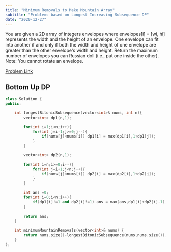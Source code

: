 ```yaml
---
title: "Minimum Removals to Make Mountain Array"
subtitle: "Problems based on Longest Increasing Subsequence DP"
date: "2020-12-27"
---
```


You are given a 2D array of integers envelopes where envelopes[i] = [wi, hi] represents the width and the height of an envelope. One envelope can fit into another if and only if both the width and height of one envelope are greater than the other envelope's width and height. Return the maximum number of envelopes you can Russian doll (i.e., put one inside the other). Note: You cannot rotate an envelope.

[Problem Link](https://leetcode.com/problems/russian-doll-envelopes/)

## Bottom Up DP


```cpp
class Solution {
public:

    int longestBitonicSubsequence(vector<int>& nums, int n){
        vector<int> dp1(n,1);

        for(int i=1;i<n;i++){
            for(int j=i-1;j>=0;j--){
                if(nums[j]<nums[i]) dp1[i] = max(dp1[i],1+dp1[j]);
            }
        }

        vector<int> dp2(n,1);

        for(int i=n;i>=0;i--){
            for(int j=i+1;j<n;j++){
                if(nums[j]<nums[i]) dp2[i] = max(dp2[i],1+dp2[j]);
            }
        }

        int ans =0;
        for(int i=0;i<n;i++){
            if(dp1[i]!=1 and dp2[i]!=1) ans = max(ans,dp1[i]+dp2[i]-1);
        }
        
        return ans;
    }

    int minimumMountainRemovals(vector<int>& nums) {
        return nums.size()-longestBitonicSubsequence(nums,nums.size());
    }
};
```